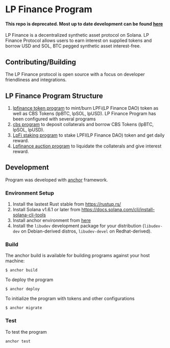 # LP Finance Program
#### This repo is deprecated. Most up to date development can be found [here](https://github.com/LP-Finance-Inc/lpfinance-devnet-solana)
LP Finance is a decentralized synthetic asset protocol on Solana. LP Finance Protocol allows users to earn interest on supplied tokens and borrow USD and SOL, BTC pegged synthetic asset interest-free.

## Contributing/Building
The LP Finance protocol is open source with a focus on developer friendliness and integrations.

## LP Finance Program Structure

1. [lpfinance token program](https://github.com/LP-Finance-Inc/lpfinance-devnet-program/tree/main/programs/lpfinance-tokens) to mint/burn LPFi(LP Finance DAO) token as well as CBS Tokens (lpBTC, lpSOL, lpUSD).
LP Finance Program has been configured with several programs
2. [cbs program](https://github.com/LP-Finance-Inc/lpfinance-devnet-program/tree/main/programs/cbs-protocol) to deposit collaterals and borrow CBS Tokens (lpBTC, lpSOL, lpUSD).
3. [LpFi staking program](https://github.com/LP-Finance-Inc/lpfinance-devnet-program/tree/main/programs/lpfinace-staking) to stake LPFI(LP Finance DAO) token and get daily reward.
4. [Lpfinance auction program](https://github.com/LP-Finance-Inc/lpfinance-devnet-program/tree/main/programs/lpusd-auction) to liquidate the collaterals and give interest reward.
## Development
Program was developed with [anchor](https://github.com/project-serum/anchor) framework.

### Environment Setup

1. Install the lastest Rust stable from https://rustup.rs/
2. Install Solana v1.6.1 or later from https://docs.solana.com/cli/install-solana-cli-tools
3. Install anchor environment from [here](https://project-serum.github.io/anchor/getting-started/installation.html)
4. Install the `libudev` development package for your distribution (`libudev-dev` on Debian-derived distros, `libudev-devel` on Redhat-derived).

### Build

The anchor build is available for building programs against your host machine:

```
$ anchor build
```

To deploy the program
```
$ anchor deploy
```

To initialize the program with tokens and other configurations
```
$ anchor migrate
```

### Test
To test the program
```
anchor test
```
